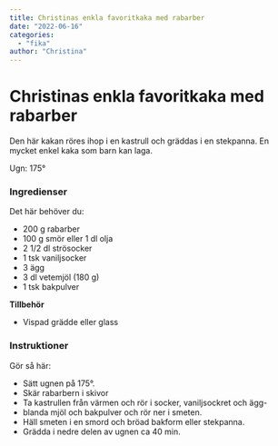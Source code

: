 ```yaml
---
title: Christinas enkla favoritkaka med rabarber
date: "2022-06-16"
categories:
  - "fika"
author: "Christina"
---
```


# Christinas enkla favoritkaka med rabarber
Den här kakan röres ihop i en kastrull och gräddas i en stekpanna. En mycket enkel kaka som barn kan laga.

Ugn: 175&#176;

### Ingredienser

Det här behöver du:

- 200 g rabarber
- 100 g smör eller 1 dl olja
- 2 1/2 dl strösocker
- 1 tsk vaniljsocker
- 3 ägg
- 3 dl vetemjöl (180 g)
- 1 tsk bakpulver

**Tillbehör**

- Vispad grädde eller glass

### Instruktioner

Gör så här:
- Sätt ugnen på 175&#176;.
- Skär rabarbern i skivor
- Ta kastrullen från värmen och rör i socker, vaniljsockret och ägg-
- blanda mjöl och bakpulver och rör ner i smeten.
- Häll smeten i en smord och bröad bakform eller stekpanna.
- Grädda i nedre delen av ugnen ca 40 min.
